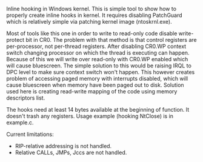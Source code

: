 Inline hooking in Windows kernel. 
This is simple tool to show how to properly create inline hooks in kernel. It requires disabling PatchGuard which is
relatively simple via patching kernel image (ntoskrnl.exe).

Most of tools like this one in order to write to read-only code disable write-protect bit in CR0.
The problem with that method is that control registers are per-processor, not per-thread registers.
After disabling CR0.WP context switch changing processor on which the thread is executing can happen.
Because of this we will write over read-only with CR0.WP enabled which will cause bluescreen.
The simple solution to this would be raising IRQL to DPC level to make sure context switch won't happen.
This however creates problem of accessing paged memory with interrupts disabled, which will cause bluescreen
when memory have been paged out to disk. Solution used here is creating read-write mapping of the code 
using memory descriptors list.

The hooks need at least 14 bytes available at the beginning of function. It doesn't trash any registers.
Usage example (hooking NtClose) is in example.c.

Current limitations:
- RIP-relative addressing is not handled.
- Relative CALLs, JMPs, Jccs are not handled.